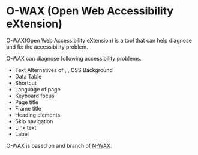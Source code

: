 O-WAX (Open Web Accessibility eXtension)
========================================

O-WAX(Open Web Accessibility eXtension) is a tool that can help diagnose and fix the accessibility problem.

O-WAX can diagnose following accessibility problems.
 * Text Alternatives of <img>, <area>, CSS Background
 * Data Table
 * Shortcut
 * Language of page
 * Keyboard focus
 * Page title
 * Frame title
 * Heading elements
 * Skip navigation
 * Link text
 * Label

O-WAX is based on and branch of [N-WAX](http://html.nhncorp.com/markup_tools/nwax).
